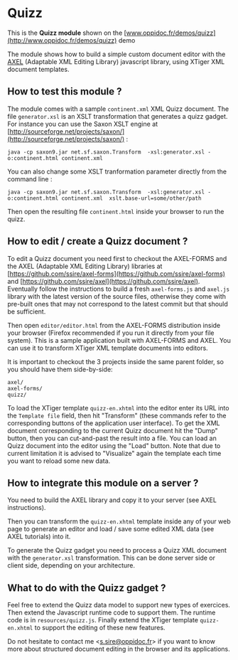 Quizz
=====

This is the **Quizz module** shown on the [www.oppidoc.fr/demos/quizz](http://www.oppidoc.fr/demos/quizz) demo

The module shows how to build a simple custom document editor with the [AXEL](https://github.com/ssire/axel) (Adaptable XML Editing Library) javascript library, using XTiger XML document templates.

## How to test this module ?

The module comes with a sample `continent.xml` XML Quizz document. The file `generator.xsl` is an XSLT transformation that generates a quizz gadget. For instance you can use the Saxon XSLT engine at [http://sourceforge.net/projects/saxon/](http://sourceforge.net/projects/saxon/) :

    java -cp saxon9.jar net.sf.saxon.Transform  -xsl:generator.xsl -o:continent.html continent.xml
    
You can also change some XSLT tranformation parameter directly from the command line :

    java -cp saxon9.jar net.sf.saxon.Transform  -xsl:generator.xsl -o:continent.html continent.xml  xslt.base-url=some/other/path

Then open the resulting file `continent.html` inside your browser to run the quizz.

## How to edit / create a Quizz document ?

To edit a Quizz document you need first to checkout the AXEL-FORMS and the AXEL (Adaptable XML Editing Library) libraries at [https://github.com/ssire/axel-forms](https://github.com/ssire/axel-forms) and [https://github.com/ssire/axel](https://github.com/ssire/axel). Eventually follow the instructions to build a fresh `axel-forms.js` and `axel.js` library with the latest version of the source files, otherwise they come with pre-built ones that may not correspond to the latest commit but that should be sufficient.

Then open `editor/editor.html` from the AXEL-FORMS distribution inside your browser (Firefox recommended if you run it directly from your file system). This is a sample application built with AXEL-FORMS and AXEL. You can use it to transform XTiger XML template documents into editors.

It is important to checkout the 3 projects inside the same parent folder, so you should have them side-by-side:

    axel/
    axel-forms/
    quizz/

To load the XTiger template `quizz-en.xhtml` into the editor enter its URL into the `Template file` field, then hit "Transform" (these commands refer to the corresponding buttons of the application user interface). To get the XML document corresponding to the current Quizz document hit the "Dump" button, then you can cut-and-past the result into a file. You can load an Quizz document into the editor using the "Load" button. Note that due to current limitation it is advised to "Visualize" again the template each time you want to reload some new data.

## How to integrate this module on a server ?

You need to build the AXEL library and copy it to your server (see AXEL instructions).

Then you can transform the `quizz-en.xhtml` template inside any of your web page to generate an editor and load / save some edited XML data (see AXEL tutorials) into it.

To generate the Quizz gadget you need to process a Quizz XML document with the `generator.xsl` transformation. This can be done server side or client side, depending on your architecture.

## What to do with the Quizz gadget ?

Feel free to extend the Quizz data model to support new types of exercices. Then extend the Javascript runtime code to support them. The runtime code is in `resources/quizz.js`. Finally extend the XTiger template `quizz-en.xhtml` to support the editing of these new features. 

Do not hesitate to contact me <[s.sire@oppidoc.fr](mailto:s.sire@oppidoc.fr)> if you want to know more about structured document editing in the browser and its applications.
